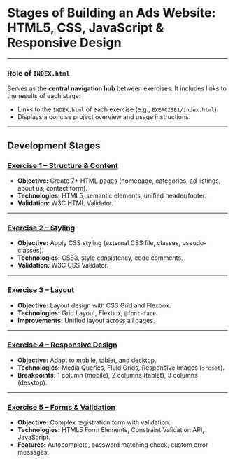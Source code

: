 # Stages of Building an Ads Website: HTML5, CSS, JavaScript & Responsive Design

---
### Role of `INDEX.html`
Serves as the **central navigation hub** between exercises. It includes links to the results of each stage:  
- Links to the `INDEX.html` of each exercise (e.g., `EXERCISE1/index.html`).  
- Displays a concise project overview and usage instructions.  

---

## Development Stages

### [Exercise 1 – Structure & Content](https://github.com/Anthippi/Web-development/tree/main/HTML%20%26%20CSS/EXERCISE1)
- **Objective:** Create 7+ HTML pages (homepage, categories, ad listings, about us, contact form).  
- **Technologies:** HTML5, semantic elements, unified header/footer.  
- **Validation:** W3C HTML Validator.

---

### [Exercise 2 – Styling](https://github.com/Anthippi/Web-development/tree/main/HTML%20%26%20CSS/EXERCISE2)
- **Objective:** Apply CSS styling (external CSS file, classes, pseudo-classes).  
- **Technologies:** CSS3, style consistency, code comments.  
- **Validation:** W3C CSS Validator.

---

### [Exercise 3 – Layout](https://github.com/Anthippi/Web-development/tree/main/HTML%20%26%20CSS/EXERCISE3)
- **Objective:** Layout design with CSS Grid and Flexbox.  
- **Technologies:** Grid Layout, Flexbox, `@font-face`.  
- **Improvements:** Unified layout across all pages.

---

### [Exercise 4 – Responsive Design](https://github.com/Anthippi/Web-development/tree/main/HTML%20%26%20CSS/EXERCISE4)
- **Objective:** Adapt to mobile, tablet, and desktop.  
- **Technologies:** Media Queries, Fluid Grids, Responsive Images (`srcset`).  
- **Breakpoints:** 1 column (mobile), 2 columns (tablet), 3 columns (desktop).

---

### [Exercise 5 – Forms & Validation](https://github.com/Anthippi/Web-development/tree/main/HTML%20%26%20CSS/EXERCISE5)
- **Objective:** Complex registration form with validation.  
- **Technologies:** HTML5 Form Elements, Constraint Validation API, JavaScript.  
- **Features:** Autocomplete, password matching check, custom error messages.
